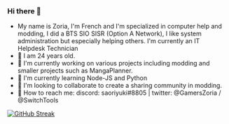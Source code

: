 ### Hi there 👋

<!--
**THZoria/THZoria** is a ✨ _special_ ✨ repository because its `README.md` (this file) appears on your GitHub profile.

Here are some ideas to get you started:

- 🔭 I’m currently working on Atmo-Pack
- 🌱 I’m currently learning ...
- 👯 I’m looking to collaborate on ...
- 🤔 I’m looking for help with ...
- 💬 Ask me about ...
- 📫 How to reach me: ...
- 😄 Pronouns: ...
- ⚡ Fun fact: ...
-->
- My name is Zoria, I'm French and I'm specialized in computer help and modding, I did a BTS SIO SISR (Option A Network), I like system administration but especially helping others.
I'm currently an IT Helpdesk Technician
- 🍰 I am 24 years old.
- 🔭 I'm currently working on various projects including modding and smaller projects such as MangaPlanner.
- 🌱 I'm currently learning Node-JS and Python
- 👯 I'm looking to collaborate to create a sharing community in modding.
- 📮 How to reach me: discord: saoriyuki#8805 | twitter: @GamersZoria / @SwitchTools

[![GitHub Streak](http://github-readme-streak-stats.herokuapp.com?user=THZoria&theme=dark&hide_border=true)](https://git.io/streak-stats)
